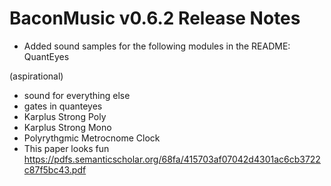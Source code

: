 # BaconMusic v0.6.2 Release Notes

* Added sound samples for the following modules in the README: QuantEyes


(aspirational)
* sound for everything else
* gates in quanteyes
* Karplus Strong Poly
* Karplus Strong Mono
* Polyrythgmic Metrocnome Clock
* This paper looks fun https://pdfs.semanticscholar.org/68fa/415703af07042d4301ac6cb3722c87f5bc43.pdf


